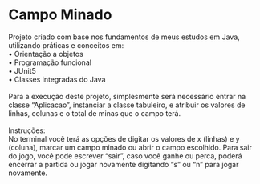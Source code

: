 # Campo Minado
Projeto criado com base nos fundamentos de meus estudos em Java, utilizando práticas e conceitos em:<br>
  • Orientação a objetos<br>
  • Programação funcional<br>
  • JUnit5<br>
  • Classes integradas do Java<br>
<br>
Para a execução deste projeto, simplesmente será necessário entrar na classe “Aplicacao”, instanciar a classe tabuleiro, e atribuir os valores de linhas, colunas e o total de minas que o campo terá.<br>
<br>
Instruções:<br>
No terminal você terá as opções de digitar os valores de x (linhas) e y (coluna), marcar um campo minado ou abrir o campo escolhido.
Para sair do jogo, você pode escrever “sair”, caso você ganhe ou perca, poderá encerrar a partida ou jogar novamente digitando “s” ou “n” para jogar novamente.
